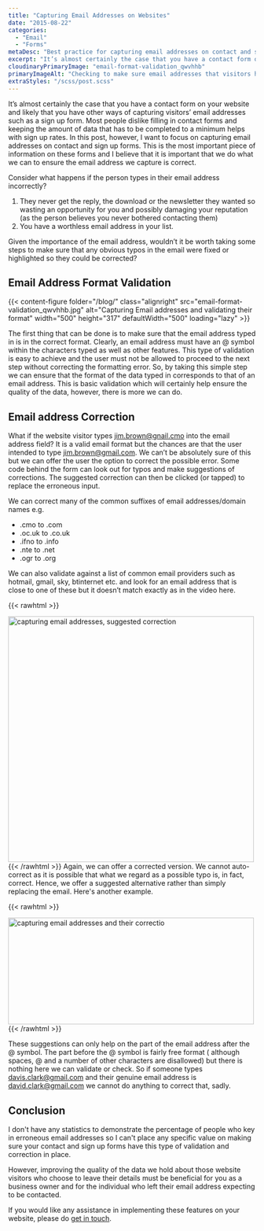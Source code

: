 ```yaml
---
title: "Capturing Email Addresses on Websites"
date: "2015-08-22"
categories:
  - "Email"
  - "Forms"
metaDesc: "Best practice for capturing email addresses on contact and sign up forms. The email address is vital so we should aim to correct it if necessary."
excerpt: "It’s almost certainly the case that you have a contact form on your website and likely that you have other ways of capturing visitors’ email addresses such as a sign up form. In this post I focus on capturing email addresses on contact and sign up forms and ensuring that the email address we capture is correct."
cloudinaryPrimaryImage: "email-format-validation_qwvhhb"
primaryImageAlt: "Checking to make sure email addresses that visitors have entered are valid"
extraStyles: "/scss/post.scss"
---
```


It’s almost certainly the case that you have a contact form on your website and likely that you have other ways of capturing visitors’ email addresses such as a sign up form. Most people dislike filling in contact forms and keeping the amount of data that has to be completed to a minimum helps with sign up rates. In this post, however, I want to focus on capturing email addresses on contact and sign up forms. This is the most important piece of information on these forms and I believe that it is important that we do what we can to ensure the email address we capture is correct.

Consider what happens if the person types in their email address incorrectly?

1. They never get the reply, the download or the newsletter they wanted so wasting an opportunity for you and possibly damaging your reputation (as the person believes you never bothered contacting them)
2. You have a worthless email address in your list.

Given the importance of the email address, wouldn’t it be worth taking some steps to make sure that any obvious typos in the email were fixed or highlighted so they could be corrected?

## Email Address Format Validation

{{< content-figure folder="/blog/"
class="alignright"
src="email-format-validation_qwvhhb.jpg"
alt="Capturing Email addresses and validating their format"
width="500" height="317" defaultWidth="500"
loading="lazy" >}}

The first thing that can be done is to make sure that the email address typed in is in the correct format. Clearly, an email address must have an @ symbol within the characters typed as well as other features. This type of validation is easy to achieve and the user must not be allowed to proceed to the next step without correcting the formatting error. So, by taking this simple step we can ensure that the format of the data typed in corresponds to that of an email address. This is basic validation which will certainly help ensure the quality of the data, however, there is more we can do.

## Email address Correction

What if the website visitor types jim.brown@gnail.cmo into the email address field? It is a valid email format but the chances are that the user intended to type jim.brown@gmail.com. We can’t be absolutely sure of this but we can offer the user the option to correct the possible error. Some code behind the form can look out for typos and make suggestions of corrections. The suggested correction can then be clicked (or tapped) to replace the erroneous input.

We can correct many of the common suffixes of email addresses/domain names e.g.

- .cmo to .com
- .oc.uk to .co.uk
- .ifno to .info
- .nte to .net
- .ogr to .org

We can also validate against a list of common email providers such as hotmail, gmail, sky, btinternet etc. and look for an email address that is close to one of these but it doesn’t match exactly as in the video here.

{{< rawhtml >}}

<aside class="alignright"><img src="/images/blog/email-correction1.gif" alt="capturing email addresses, suggested correction" width="500" width="217" loading="lazy" ></aside>
{{< /rawhtml >}}
Again, we can offer a corrected version. We cannot auto-correct as it is possible that what we regard as a possible typo is, in fact, correct. Hence, we offer a suggested alternative rather than simply replacing the email. Here's another example.

{{< rawhtml >}}

<aside class="alignright"><img src="/images/blog/email-correction2.gif" alt="capturing email addresses and their correctio" width="500" height="217" loading="lazy" ></aside>
{{< /rawhtml >}}

These suggestions can only help on the part of the email address after the @ symbol. The part before the @ symbol is fairly free format ( although spaces, @ and a number of other characters are disallowed) but there is nothing here we can validate or check. So if someone types davis.clark@gmail.com and their genuine email address is david.clark@gmail.com we cannot do anything to correct that, sadly.

## Conclusion

I don't have any statistics to demonstrate the percentage of people who key in erroneous email addresses so I can't place any specific value on making sure your contact and sign up forms have this type of validation and correction in place.

However, improving the quality of the data we hold about those website visitors who choose to leave their details must be beneficial for you as a business owner and for the individual who left their email address expecting to be contacted.

If you would like any assistance in implementing these features on your website, please do [get in touch](/contact/).
